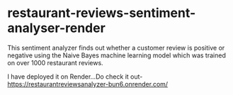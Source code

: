 # restaurant-reviews-sentiment-analyser-render
This sentiment analyzer finds out whether a customer review is positive or negative using the 
Naive Bayes machine learning model which was trained on over 1000 restaurant reviews. 

I have deployed it on Render...Do check it out- https://restaurantreviewsanalyzer-bun6.onrender.com/
